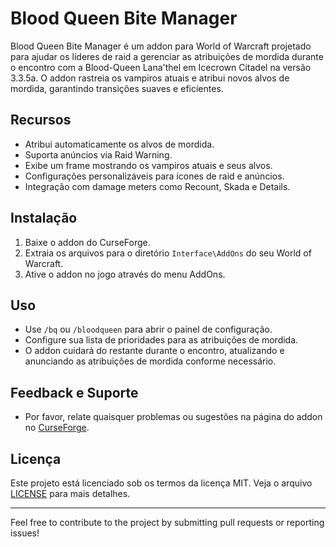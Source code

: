 # Blood Queen Bite Manager

Blood Queen Bite Manager é um addon para World of Warcraft projetado para ajudar os líderes de raid a gerenciar as atribuições de mordida durante o encontro com a Blood-Queen Lana'thel em Icecrown Citadel na versão 3.3.5a. O addon rastreia os vampiros atuais e atribui novos alvos de mordida, garantindo transições suaves e eficientes.

## Recursos

- Atribui automaticamente os alvos de mordida.
- Suporta anúncios via Raid Warning.
- Exibe um frame mostrando os vampiros atuais e seus alvos.
- Configurações personalizáveis para ícones de raid e anúncios.
- Integração com damage meters como Recount, Skada e Details.

## Instalação

1. Baixe o addon do CurseForge.
2. Extraia os arquivos para o diretório `Interface\AddOns` do seu World of Warcraft.
3. Ative o addon no jogo através do menu AddOns.

## Uso

- Use `/bq` ou `/bloodqueen` para abrir o painel de configuração.
- Configure sua lista de prioridades para as atribuições de mordida.
- O addon cuidará do restante durante o encontro, atualizando e anunciando as atribuições de mordida conforme necessário.

## Feedback e Suporte

- Por favor, relate quaisquer problemas ou sugestões na página do addon no [CurseForge](https://legacy.curseforge.com/wow/addons/blood-queen-bite-manager).

## Licença

Este projeto está licenciado sob os termos da licença MIT. Veja o arquivo [LICENSE](LICENSE) para mais detalhes.

---

Feel free to contribute to the project by submitting pull requests or reporting issues!

